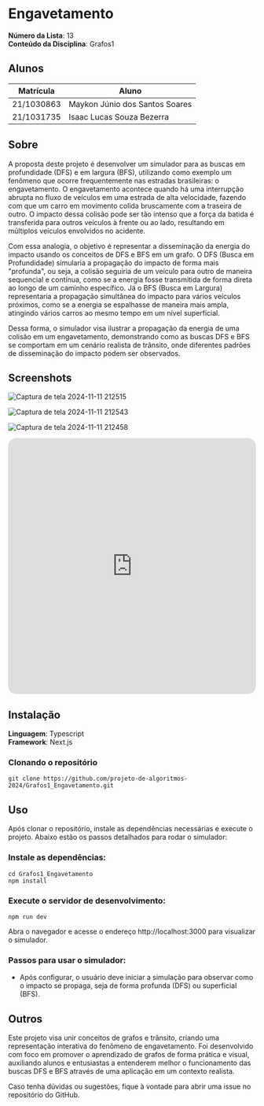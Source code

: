 # Engavetamento

**Número da Lista**: 13<br>
**Conteúdo da Disciplina**: Grafos1<br>

## Alunos
|Matrícula | Aluno |
| -- | -- |
| 21/1030863  |  Maykon Júnio dos Santos Soares |
| 21/1031735  |  Isaac Lucas Souza Bezerra |

## Sobre 
A proposta deste projeto é desenvolver um simulador para as buscas em profundidade (DFS) e em largura (BFS), utilizando como exemplo um fenômeno que ocorre frequentemente nas estradas brasileiras: o engavetamento. O engavetamento acontece quando há uma interrupção abrupta no fluxo de veículos em uma estrada de alta velocidade, fazendo com que um carro em movimento colida bruscamente com a traseira de outro. O impacto dessa colisão pode ser tão intenso que a força da batida é transferida para outros veículos à frente ou ao lado, resultando em múltiplos veículos envolvidos no acidente.

Com essa analogia, o objetivo é representar a disseminação da energia do impacto usando os conceitos de DFS e BFS em um grafo. O DFS (Busca em Profundidade) simularia a propagação do impacto de forma mais "profunda", ou seja, a colisão seguiria de um veículo para outro de maneira sequencial e contínua, como se a energia fosse transmitida de forma direta ao longo de um caminho específico. Já o BFS (Busca em Largura) representaria a propagação simultânea do impacto para vários veículos próximos, como se a energia se espalhasse de maneira mais ampla, atingindo vários carros ao mesmo tempo em um nível superficial.

Dessa forma, o simulador visa ilustrar a propagação da energia de uma colisão em um engavetamento, demonstrando como as buscas DFS e BFS se comportam em um cenário realista de trânsito, onde diferentes padrões de disseminação do impacto podem ser observados.

## Screenshots

![Captura de tela 2024-11-11 212515](https://github.com/user-attachments/assets/f76103ab-77c5-473a-a5ca-9d17f56b89d1)

![Captura de tela 2024-11-11 212543](https://github.com/user-attachments/assets/a6ea4cb5-19ba-4609-b6ad-b1b7445711fa)

![Captura de tela 2024-11-11 212458](https://github.com/user-attachments/assets/3123a455-7f89-4b2e-a85a-e9cfc5ee8d8f)

<iframe src="https://drive.google.com/file/d/1asTrJiG_rj-rYrA24Qf579kZaHfK-X89/preview" allow="autoplay" style="width: 100%; height: 520px; border: none; border-radius: 16px; overflow: hidden;"></iframe>

## Instalação 
**Linguagem**: Typescript<br>
**Framework**: Next.js<br>

### Clonando o repositório

```shell
git clone https://github.com/projeto-de-algoritmos-2024/Grafos1_Engavetamento.git
```

## Uso
Após clonar o repositório, instale as dependências necessárias e execute o projeto. Abaixo estão os passos detalhados para rodar o simulador:

### Instale as dependências:

```shell
cd Grafos1_Engavetamento
npm install
```
### Execute o servidor de desenvolvimento:

```shell
npm run dev
```

Abra o navegador e acesse o endereço http://localhost:3000 para visualizar o simulador.

### Passos para usar o simulador:

- Após configurar, o usuário deve iniciar a simulação para observar como o impacto se propaga, seja de forma profunda (DFS) ou superficial (BFS).

## Outros
Este projeto visa unir conceitos de grafos e trânsito, criando uma representação interativa do fenômeno de engavetamento. Foi desenvolvido com foco em promover o aprendizado de grafos de forma prática e visual, auxiliando alunos e entusiastas a entenderem melhor o funcionamento das buscas DFS e BFS através de uma aplicação em um contexto realista.

Caso tenha dúvidas ou sugestões, fique à vontade para abrir uma issue no repositório do GitHub.



